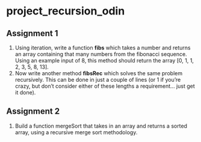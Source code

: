# project_recursion_odin

## Assignment 1

1. Using iteration, write a function **fibs** which takes a number and returns an array containing that many numbers from the fibonacci sequence. Using an example input of 8, this method should return the array [0, 1, 1, 2, 3, 5, 8, 13].
2. Now write another method **fibsRec** which solves the same problem recursively. This can be done in just a couple of lines (or 1 if you’re crazy, but don’t consider either of these lengths a requirement… just get it done).

## Assignment 2

1. Build a function mergeSort that takes in an array and returns a sorted array, using a recursive merge sort methodology.

